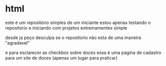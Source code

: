 # html
este é um repositório simples de um iniciante 
estou apenas testando o repositorio e iniciando com projetos extremamentes simple

desde ja peço desculpa se o repositorio não esta de uma maneira "agradavel"


e para esclarecer as checkbox sobre doces essa é uma pagina de cadastro para um site de doces (apenas um lugar para praticar)
